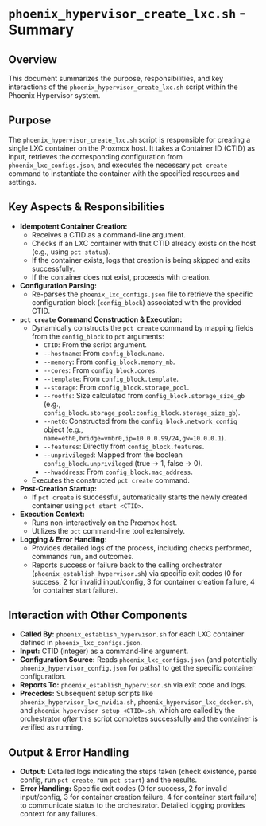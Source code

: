# `phoenix_hypervisor_create_lxc.sh` - Summary

## Overview

This document summarizes the purpose, responsibilities, and key interactions of the `phoenix_hypervisor_create_lxc.sh` script within the Phoenix Hypervisor system.

## Purpose

The `phoenix_hypervisor_create_lxc.sh` script is responsible for creating a single LXC container on the Proxmox host. It takes a Container ID (CTID) as input, retrieves the corresponding configuration from `phoenix_lxc_configs.json`, and executes the necessary `pct create` command to instantiate the container with the specified resources and settings.

## Key Aspects & Responsibilities

*   **Idempotent Container Creation:**
    *   Receives a CTID as a command-line argument.
    *   Checks if an LXC container with that CTID already exists on the host (e.g., using `pct status`).
    *   If the container exists, logs that creation is being skipped and exits successfully.
    *   If the container does not exist, proceeds with creation.
*   **Configuration Parsing:**
    *   Re-parses the `phoenix_lxc_configs.json` file to retrieve the specific configuration block (`config_block`) associated with the provided CTID.
*   **`pct create` Command Construction & Execution:**
    *   Dynamically constructs the `pct create` command by mapping fields from the `config_block` to `pct` arguments:
        *   `CTID`: From the script argument.
        *   `--hostname`: From `config_block.name`.
        *   `--memory`: From `config_block.memory_mb`.
        *   `--cores`: From `config_block.cores`.
        *   `--template`: From `config_block.template`.
        *   `--storage`: From `config_block.storage_pool`.
        *   `--rootfs`: Size calculated from `config_block.storage_size_gb` (e.g., `config_block.storage_pool:config_block.storage_size_gb`).
        *   `--net0`: Constructed from the `config_block.network_config` object (e.g., `name=eth0,bridge=vmbr0,ip=10.0.0.99/24,gw=10.0.0.1`).
        *   `--features`: Directly from `config_block.features`.
        *   `--unprivileged`: Mapped from the boolean `config_block.unprivileged` (true -> 1, false -> 0).
        *   `--hwaddress`: From `config_block.mac_address`.
    *   Executes the constructed `pct create` command.
*   **Post-Creation Startup:**
    *   If `pct create` is successful, automatically starts the newly created container using `pct start <CTID>`.
*   **Execution Context:**
    *   Runs non-interactively on the Proxmox host.
    *   Utilizes the `pct` command-line tool extensively.
*   **Logging & Error Handling:**
    *   Provides detailed logs of the process, including checks performed, commands run, and outcomes.
    *   Reports success or failure back to the calling orchestrator (`phoenix_establish_hypervisor.sh`) via specific exit codes (0 for success, 2 for invalid input/config, 3 for container creation failure, 4 for container start failure).

## Interaction with Other Components

*   **Called By:** `phoenix_establish_hypervisor.sh` for each LXC container defined in `phoenix_lxc_configs.json`.
*   **Input:** CTID (integer) as a command-line argument.
*   **Configuration Source:** Reads `phoenix_lxc_configs.json` (and potentially `phoenix_hypervisor_config.json` for paths) to get the specific container configuration.
*   **Reports To:** `phoenix_establish_hypervisor.sh` via exit code and logs.
*   **Precedes:** Subsequent setup scripts like `phoenix_hypervisor_lxc_nvidia.sh`, `phoenix_hypervisor_lxc_docker.sh`, and `phoenix_hypervisor_setup_<CTID>.sh`, which are called by the orchestrator *after* this script completes successfully and the container is verified as running.

## Output & Error Handling

*   **Output:** Detailed logs indicating the steps taken (check existence, parse config, run `pct create`, run `pct start`) and the results.
*   **Error Handling:** Specific exit codes (0 for success, 2 for invalid input/config, 3 for container creation failure, 4 for container start failure) to communicate status to the orchestrator. Detailed logging provides context for any failures.